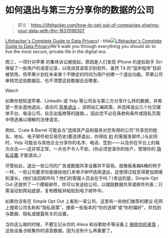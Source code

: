 # 如何退出与第三方分享你的数据的公司

> 原文：<https://lifehacker.com/how-to-opt-out-of-companies-sharing-your-data-with-thir-1837096307>

[Lifehacker's Complete Guide to Data Privacy](https://dataprivacy.kinja.com)) : title[![](../Images/ce8fdf9d40d4898cdc1fe3570dd2a22f.png)](https://dataprivacy.kinja.com)[Lifehacker's Complete Guide to Data Privacy](https://dataprivacy.kinja.com)We'll walk you through everything you should do to live the most secure, private life in the digital era.

周三，一项针对苹果 的集体诉讼被提起，原因是人们发现 iPhone 的虚拟助手 Siri 保留了一些用户的语音记录，以改进其语音识别软件。虽然 T4 的“监听程序”目前被禁用，但苹果计划在未来某个不确定的时间为用户创建一个退出功能。苹果公司审核完这些数据后，也不清楚这些数据会去哪里。

Watch

如果你想知道苹果、LinkedIn 或 Yelp 等公司会与第三方分享什么样的数据，并希望一劳永逸地退出，请访问 [简单退出](http://simpleoptout.com/) 。该网站汇编政策，并选择退出几个社交媒体平台、电话公司、杂志出版商等的链接。，因此您不必在条款和条件或隐私页面中筛选难以理解的法律语言。

例如，Crate & Barrel 可能会与“选择其产品和服务对您有用的公司”共享您的姓名、地址、电子邮件和交易历史(要选择退出，你得给 [的](https://www.crateandbarrel.com/customer-service/contact-us) 的客服发邮件。)与此同时，Yelp 可能会与其他企业分享你的名字、电话、签到——以及你在平台上的每次点击——这非常正常，一点也不令人不安。(你必须登录你的账户，管理你的 [隐私设置](https://www.yelp.com/login?return_url=%2Fprofile_privacy) 才能退出。)

尽管如此，退出一些公司的广告或数据共享设置并不容易。就像板条箱&桶的例子一样，一些公司要求你直接给他们*发电子邮件*选择退出，这使得过程变得更加困难和漫长。(他们会回邮件吗？他们的客服人员会在乎吗？)幸运的是，Simple Opt Out 还提供了一个模板邮件，你可以发送给公司，以摆脱数据共享或邮件列表；只需滚动到网站底部，复制模板并粘贴到电子邮件中。

如果你没有在 Simple Opt Out 上看到一家公司，这里有一些他们推荐的建议:在网上搜索公司名称和“隐私政策”，搜索一些版本的“你的选择”或“你的偏好”，并找到与数据、隐私或披露有关的设置。

当你这么做的时候，不要忘记从你的 Alexa 和谷歌助手等设备上 [删除你的录音](https://lifehacker.com/how-to-delete-voice-recordings-with-alexa-google-assis-1836977240) ，这些设备*也*收集你的语音数据，因为没有什么再重要了。